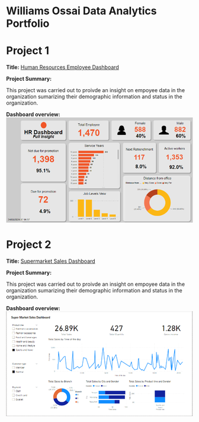 # Williams Ossai Data Analytics Portfolio
# Project 1
**Title:** [Human Resources Employee Dashboard](https://github.com/williamsossai/Data-Analytics)

**Project Summary:**

This project was carried out to proivde an insight on empoyee data in the organization sumarizing their demographic information and status in the organization.

**Dashboard overview:**
![HRData](HRData.png)

# Project 2
**Title:** [Supermarket Sales Dashboard](https://github.com/williamsossai/Data-Analytics)

**Project Summary:**

This project was carried out to proivde an insight on empoyee data in the organization sumarizing their demographic information and status in the organization.

**Dashboard overview:**
![SuperMarketSales](SuperMarketSales.png)
